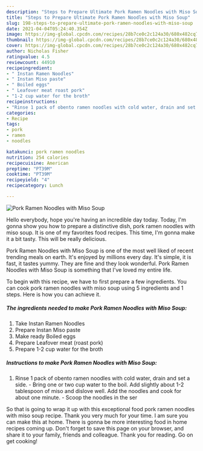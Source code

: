 ```yaml
---
description: "Steps to Prepare Ultimate Pork Ramen Noodles with Miso Soup"
title: "Steps to Prepare Ultimate Pork Ramen Noodles with Miso Soup"
slug: 198-steps-to-prepare-ultimate-pork-ramen-noodles-with-miso-soup
date: 2021-04-04T05:24:40.354Z
image: https://img-global.cpcdn.com/recipes/28b7ce0c2c124a30/680x482cq70/pork-ramen-noodles-with-miso-soup-recipe-main-photo.jpg
thumbnail: https://img-global.cpcdn.com/recipes/28b7ce0c2c124a30/680x482cq70/pork-ramen-noodles-with-miso-soup-recipe-main-photo.jpg
cover: https://img-global.cpcdn.com/recipes/28b7ce0c2c124a30/680x482cq70/pork-ramen-noodles-with-miso-soup-recipe-main-photo.jpg
author: Nicholas Fisher
ratingvalue: 4.5
reviewcount: 44910
recipeingredient:
- " Instan Ramen Noodles"
- " Instan Miso paste"
- " Boiled eggs"
- " Leafover meat roast pork"
- "1-2 cup water for the broth"
recipeinstructions:
- "Rinse 1 pack of obento ramen noodles with cold water, drain and set a side.  Bring one or two cup water to the boil. Add slightly about 1-2 tablespoon of miso and dislove well. Add the noodles and cook for about one minute.  Scoop the noodles in the ser"
categories:
- Recipe
tags:
- pork
- ramen
- noodles

katakunci: pork ramen noodles 
nutrition: 254 calories
recipecuisine: American
preptime: "PT39M"
cooktime: "PT39M"
recipeyield: "4"
recipecategory: Lunch

---
```



![Pork Ramen Noodles with Miso Soup](https://img-global.cpcdn.com/recipes/28b7ce0c2c124a30/680x482cq70/pork-ramen-noodles-with-miso-soup-recipe-main-photo.jpg)

Hello everybody, hope you're having an incredible day today. Today, I'm gonna show you how to prepare a distinctive dish, pork ramen noodles with miso soup. It is one of my favorites food recipes. This time, I'm gonna make it a bit tasty. This will be really delicious.

Pork Ramen Noodles with Miso Soup is one of the most well liked of recent trending meals on earth. It's enjoyed by millions every day. It's simple, it is fast, it tastes yummy. They are fine and they look wonderful. Pork Ramen Noodles with Miso Soup is something that I've loved my entire life.




To begin with this recipe, we have to first prepare a few ingredients. You can cook pork ramen noodles with miso soup using 5 ingredients and 1 steps. Here is how you can achieve it.

<!--inarticleads1-->

##### The ingredients needed to make Pork Ramen Noodles with Miso Soup:

1. Take  Instan Ramen Noodles
1. Prepare  Instan Miso paste
1. Make ready  Boiled eggs
1. Prepare  Leafover meat (roast pork)
1. Prepare 1-2 cup water for the broth




<!--inarticleads2-->

##### Instructions to make Pork Ramen Noodles with Miso Soup:

1. Rinse 1 pack of obento ramen noodles with cold water, drain and set a side.  - Bring one or two cup water to the boil. Add slightly about 1-2 tablespoon of miso and dislove well. Add the noodles and cook for about one minute.  - Scoop the noodles in the ser




So that is going to wrap it up with this exceptional food pork ramen noodles with miso soup recipe. Thank you very much for your time. I am sure you can make this at home. There is gonna be more interesting food in home recipes coming up. Don't forget to save this page on your browser, and share it to your family, friends and colleague. Thank you for reading. Go on get cooking!
